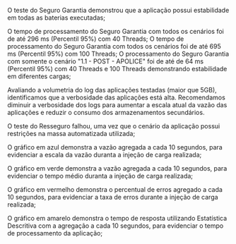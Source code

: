 O teste do Seguro Garantia demonstrou que a aplicação possui estabilidade em todas as baterias executadas;

O tempo de processamento do Seguro Garantia com todos os cenários foi de até 296 ms (Percentil 95%) com 40 Threads;
O tempo de processamento do Seguro Garantia com todos os cenários foi de até 695 ms (Percentil 95%) com 100 Threads;
O processamento do Seguro Garantia com somente o cenário "1.1 - POST - APOLICE" foi de até de 64 ms (Percentil 95%) com 40 Threads e 100 Threads demonstrando estabilidade em diferentes cargas;

Avaliando a volumetria do log das aplicações testadas (maior que 5GB), identificamos que a verbosidade das aplicações está alta. Recomendamos diminuir a verbosidade dos logs para aumentar a escala atual da vazão das aplicações e reduzir o consumo dos armazenamentos secundários.

O teste do Resseguro falhou, uma vez que o cenário da aplicação possui restrições na massa automatizada utilizada;





O gráfico em azul demonstra a vazão agregada a cada 10 segundos, para evidenciar a escala da vazão duranta a injeção de carga realizada;

O gráfico em verde demonstra a vazão agregada a cada 10 segundos, para evidenciar o tempo médio duranta a injeção de carga realizada;

O gráfico em vermelho demonstra o percentual de erros agregado a cada 10 segundos, para evidenciar a taxa de erros durante a injeção de carga realizada;

O gráfico em amarelo demonstra o tempo de resposta utilizando Estatística Descritiva com a agregação a cada 10 segundos, para evidenciar o tempo de processamento da aplicação;
